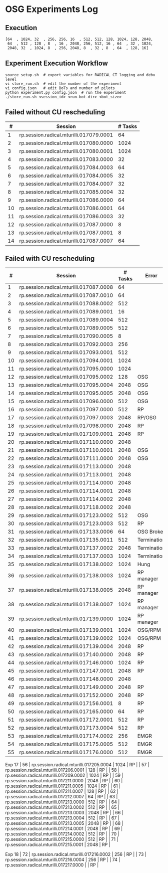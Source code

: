 OSG Experiments Log
===================

Execution
---------
```
[64  , 1024, 32  , 256, 256, 16  , 512, 512, 128, 1024, 128, 2048,
 64  , 512 , 128 , 8  , 16 , 2048, 256, 512, 16 , 64  , 32 , 1024,
 2048, 32  , 1024, 8  , 256, 2048, 8  , 32 , 8  , 64  , 128, 16]
```

Experiment Execution Workflow
-----------------------------
```
source setup.sh  # export variables for RADICAL CT logging and debu level
vi store_run.sh  # edit the number of the experiment
vi config.json   # edit BoTs and number of pilots
python experiment.py config.json  # run the experiment
./store_run.sh <session_id> <run-bot-dir> <bot_size>
```

Failed without CU rescheduling
------------------------------

| #  | Session                                 | # Tasks |
|----|-----------------------------------------|---------|
| 1  | rp.session.radical.mturilli.017079.0001 | 64      |
| 2  | rp.session.radical.mturilli.017080.0000 | 1024    |
| 3  | rp.session.radical.mturilli.017080.0001 | 1024    |
| 4  | rp.session.radical.mturilli.017083.0000 | 32      |
| 5  | rp.session.radical.mturilli.017084.0003 | 64      |
| 6  | rp.session.radical.mturilli.017084.0005 | 32      |
| 7  | rp.session.radical.mturilli.017084.0007 | 32      |
| 8  | rp.session.radical.mturilli.017085.0004 | 32      |
| 9  | rp.session.radical.mturilli.017086.0000 | 64      |
| 10 | rp.session.radical.mturilli.017086.0001 | 64      |
| 11 | rp.session.radical.mturilli.017086.0003 | 32      |
| 12 | rp.session.radical.mturilli.017087.0000 | 8       |
| 13 | rp.session.radical.mturilli.017087.0001 | 8       |
| 14 | rp.session.radical.mturilli.017087.0007 | 64      |

Failed with CU rescheduling
---------------------------

| #  | Session                                 | # Tasks | Error       |
|----|-----------------------------------------|---------|-------------|
| 1  | rp.session.radical.mturilli.017087.0008 | 64      |             |
| 2  | rp.session.radical.mturilli.017087.0010 | 64      |             |
| 3  | rp.session.radical.mturilli.017088.0002 | 512     |             |
| 4  | rp.session.radical.mturilli.017089.0001 | 16      |             |
| 5  | rp.session.radical.mturilli.017089.0004 | 512     |             |
| 6  | rp.session.radical.mturilli.017089.0005 | 512     |             |
| 7  | rp.session.radical.mturilli.017090.0005 | 8       |             |
| 8  | rp.session.radical.mturilli.017092.0003 | 256     |             |
| 9  | rp.session.radical.mturilli.017093.0001 | 512     |             |
| 10 | rp.session.radical.mturilli.017094.0001 | 1024    |             |
| 11 | rp.session.radical.mturilli.017095.0000 | 1024    |             |
| 12 | rp.session.radical.mturilli.017095.0002 | 128     | OSG         |
| 13 | rp.session.radical.mturilli.017095.0004 | 2048    | OSG         |
| 14 | rp.session.radical.mturilli.017095.0005 | 2048    | OSG         |
| 15 | rp.session.radical.mturilli.017096.0000 | 512     | OSG         |
| 16 | rp.session.radical.mturilli.017097.0000 | 512     | RP          |
| 17 | rp.session.radical.mturilli.017097.0003 | 2048    | RP/OSG      |
| 18 | rp.session.radical.mturilli.017098.0000 | 2048    | RP          |
| 19 | rp.session.radical.mturilli.017109.0001 | 2048    | RP          |
| 20 | rp.session.radical.mturilli.017110.0000 | 2048    |             |
| 21 | rp.session.radical.mturilli.017110.0001 | 2048    | OSG         |
| 22 | rp.session.radical.mturilli.017111.0000 | 2048    | OSG         |
| 23 | rp.session.radical.mturilli.017113.0000 | 2048    |             |
| 24 | rp.session.radical.mturilli.017113.0001 | 2048    |             |
| 25 | rp.session.radical.mturilli.017114.0000 | 2048    |             |
| 26 | rp.session.radical.mturilli.017114.0001 | 2048    |             |
| 27 | rp.session.radical.mturilli.017114.0002 | 2048    |             |
| 28 | rp.session.radical.mturilli.017118.0002 | 2048    |             |
| 29 | rp.session.radical.mturilli.017123.0002 | 512     | OSG         |
| 30 | rp.session.radical.mturilli.017123.0003 | 512     | RP          |
| 31 | rp.session.radical.mturilli.017133.0006 | 64      | OSG Broker  |
| 32 | rp.session.radical.mturilli.017135.0011 | 512     | Termination |
| 33 | rp.session.radical.mturilli.017137.0002 | 2048    | Termination |
| 34 | rp.session.radical.mturilli.017137.0003 | 1024    | Termination |
| 35 | rp.session.radical.mturilli.017138.0002 | 1024    | Hung        |
| 36 | rp.session.radical.mturilli.017138.0003 | 1024    | RP manager  |
| 37 | rp.session.radical.mturilli.017138.0005 | 2048    | RP manager  |
| 38 | rp.session.radical.mturilli.017138.0007 | 1024    | RP manager  |
| 39 | rp.session.radical.mturilli.017139.0000 | 1024    | RP manager  |
| 40 | rp.session.radical.mturilli.017139.0001 | 1024    | OSG/RPM     |
| 41 | rp.session.radical.mturilli.017139.0002 | 1024    | OSG/RPM     |
| 42 | rp.session.radical.mturilli.017139.0004 | 2048    | RP          |
| 43 | rp.session.radical.mturilli.017140.0000 | 2048    | RP          |
| 44 | rp.session.radical.mturilli.017146.0000 | 1024    | RP          |
| 45 | rp.session.radical.mturilli.017147.0001 | 2048    | RP          |
| 46 | rp.session.radical.mturilli.017148.0000 | 2048    |             |
| 47 | rp.session.radical.mturilli.017149.0000 | 2048    | RP          |
| 48 | rp.session.radical.mturilli.017152.0000 | 2048    | RP          |
| 49 | rp.session.radical.mturilli.017156.0001 | 8       | RP          |
| 50 | rp.session.radical.mturilli.017165.0000 | 64      | RP          |
| 51 | rp.session.radical.mturilli.017172.0001 | 512     | RP          |
| 52 | rp.session.radical.mturilli.017173.0004 | 512     | RP          |
| 53 | rp.session.radical.mturilli.017174.0002 | 256     | EMGR        |
| 54 | rp.session.radical.mturilli.017175.0005 | 512     | EMGR        |
| 55 | rp.session.radical.mturilli.017176.0000 | 512     | EMGR        |

Exp 17
| 56 | rp.session.radical.mturilli.017205.0004 | 1024    | RP          |
| 57 | rp.session.radical.mturilli.017206.0001 | 128     | RP          |
| 58 | rp.session.radical.mturilli.017209.0002 | 1024    | RP          |
| 59 | rp.session.radical.mturilli.017211.0000 | 2048    | RP          |
| 60 | rp.session.radical.mturilli.017211.0005 | 1024    | RP          |
| 61 | rp.session.radical.mturilli.017211.0007 | 128     | RP          |
| 62 | rp.session.radical.mturilli.017212.0007 | 64      | RP          |
| 63 | rp.session.radical.mturilli.017213.0000 | 512     | RP          |
| 64 | rp.session.radical.mturilli.017213.0002 | 512     | RP          |
| 65 | rp.session.radical.mturilli.017213.0003 | 2048    | RP          |
| 66 | rp.session.radical.mturilli.017213.0004 | 512     | RP          |
| 67 | rp.session.radical.mturilli.017213.0005 | 2048    | RP          |
| 68 | rp.session.radical.mturilli.017214.0001 | 2048    | RP          |
| 69 | rp.session.radical.mturilli.017214.0002 | 512     | RP          |
| 70 | rp.session.radical.mturilli.017215.0000 | 512     | RP          |
| 71 | rp.session.radical.mturilli.017215.0001 | 2048    | RP          |

Exp 18
| 72 | rp.session.radical.mturilli.017216.0002 | 256     | RP          |
| 73 | rp.session.radical.mturilli.017216.0004 | 256     | RP          |
| 74 | rp.session.radical.mturilli.017217.0000 |         | RP          |
